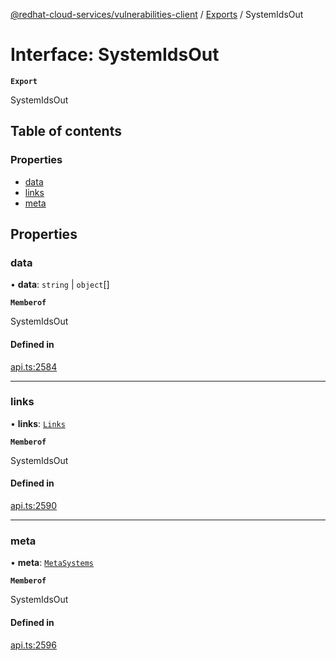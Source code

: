 [@redhat-cloud-services/vulnerabilities-client](../README.md) / [Exports](../modules.md) / SystemIdsOut

# Interface: SystemIdsOut

**`Export`**

SystemIdsOut

## Table of contents

### Properties

- [data](SystemIdsOut.md#data)
- [links](SystemIdsOut.md#links)
- [meta](SystemIdsOut.md#meta)

## Properties

### data

• **data**: `string` \| `object`[]

**`Memberof`**

SystemIdsOut

#### Defined in

[api.ts:2584](https://github.com/RedHatInsights/javascript-clients/blob/main/packages/vulnerabilities/api.ts#L2584)

___

### links

• **links**: [`Links`](Links.md)

**`Memberof`**

SystemIdsOut

#### Defined in

[api.ts:2590](https://github.com/RedHatInsights/javascript-clients/blob/main/packages/vulnerabilities/api.ts#L2590)

___

### meta

• **meta**: [`MetaSystems`](MetaSystems.md)

**`Memberof`**

SystemIdsOut

#### Defined in

[api.ts:2596](https://github.com/RedHatInsights/javascript-clients/blob/main/packages/vulnerabilities/api.ts#L2596)
